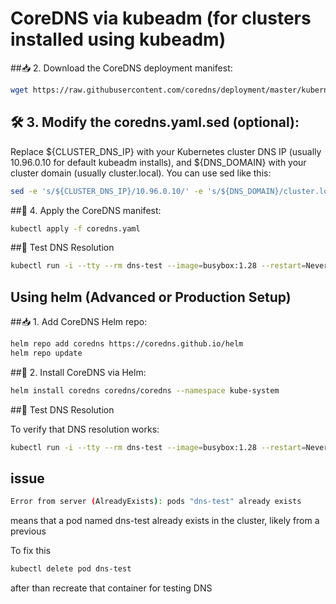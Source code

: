 # CoreDNS via kubeadm (for clusters installed using kubeadm)

##📥 2. Download the CoreDNS deployment manifest:
```bash
wget https://raw.githubusercontent.com/coredns/deployment/master/kubernetes/coredns.yaml.sed -O coredns.yaml.sed
```

## 🛠️ 3. Modify the coredns.yaml.sed (optional):
Replace ${CLUSTER_DNS_IP} with your Kubernetes cluster DNS IP (usually 10.96.0.10 for default kubeadm installs), and ${DNS_DOMAIN} with your cluster domain (usually cluster.local).
You can use sed like this:

```bash
sed -e 's/${CLUSTER_DNS_IP}/10.96.0.10/' -e 's/${DNS_DOMAIN}/cluster.local/' coredns.yaml.sed > coredns.yaml
```

##🚀 4. Apply the CoreDNS manifest:
```bash
kubectl apply -f coredns.yaml
```

##🧪 Test DNS Resolution
```bash
kubectl run -i --tty --rm dns-test --image=busybox:1.28 --restart=Never -- nslookup kubernetes.default
```


## Using helm (Advanced or Production Setup)
##📥 1. Add CoreDNS Helm repo:
```bash
helm repo add coredns https://coredns.github.io/helm
helm repo update
```
##🚀 2. Install CoreDNS via Helm:
```bash
helm install coredns coredns/coredns --namespace kube-system
```
##🧪 Test DNS Resolution

To verify that DNS resolution works:

```bash
kubectl run -i --tty --rm dns-test --image=busybox:1.28 --restart=Never -- nslookup kubernetes.default
```
## issue
```bash
Error from server (AlreadyExists): pods "dns-test" already exists
```

means that a pod named dns-test already exists in the cluster, likely from a previous 

To fix this 

```bash
kubectl delete pod dns-test
```
after than recreate that container for testing DNS



